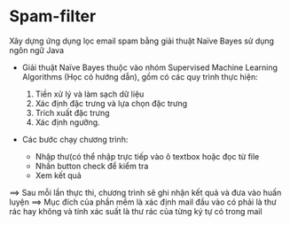 # Spam-filter
Xây dựng ứng dụng lọc email spam bằng giải thuật Naïve Bayes sử dụng ngôn ngữ Java

* Giải thuật Naïve Bayes thuộc vào nhóm Supervised Machine Learning Algorithms (Học có hướng dẫn), gồm có các quy trình thực hiện:
  1. Tiền xử lý và làm sạch dữ liệu
  2. Xác định đặc trưng và lựa chọn đặc trưng
  3. Trích xuất đặc trưng
  4. Xác định ngưỡng.

* Các bước chạy chương trình:
  - Nhập thư(có thể nhập trực tiếp vào ô textbox hoặc đọc từ file
  - Nhấn button check để kiểm tra 
  - Xem kết quả

==> Sau mỗi lần thực thi, chương trình sẽ ghi nhận kết quả và đưa vào huấn luyện
==> Mục đích của phần mềm là xác định mail đầu vào có phải là thư rác hay không và tính xác suất là thư rác của từng ký tự có trong mail
